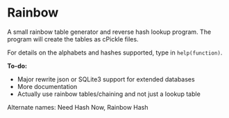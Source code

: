 Rainbow
=======

A small rainbow table generator and reverse hash lookup program. The program will create the tables as cPickle files.

For details on the alphabets and hashes supported, type in `help(function)`. 

**To-do:** 
- Major rewrite json or SQLite3 support for extended databases
- More documentation
- Actually use rainbow tables/chaining and not just a lookup table

Alternate names: Need Hash Now, Rainbow Hash

